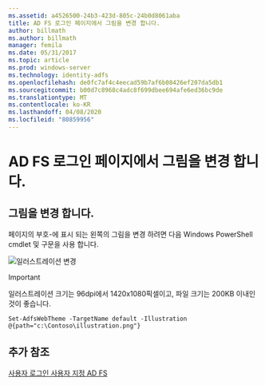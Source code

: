 ```yaml
---
ms.assetid: a4526500-24b3-423d-805c-24b0d8061aba
title: AD FS 로그인 페이지에서 그림을 변경 합니다.
author: billmath
ms.author: billmath
manager: femila
ms.date: 05/31/2017
ms.topic: article
ms.prod: windows-server
ms.technology: identity-adfs
ms.openlocfilehash: de0fc7af4c4eecad59b7af6b08426ef207da5db1
ms.sourcegitcommit: b00d7c8968c4adc8f699dbee694afe6ed36bc9de
ms.translationtype: MT
ms.contentlocale: ko-KR
ms.lasthandoff: 04/08/2020
ms.locfileid: "80859956"
---
```

# <a name="change-the-illustration-on-the-ad-fs-sign-in-page"></a>AD FS 로그인 페이지에서 그림을 변경 합니다.

## <a name="change-the-illustration"></a>그림을 변경 합니다.  


페이지의 부호\-에 표시 되는 왼쪽의 그림을 변경 하려면 다음 Windows PowerShell cmdlet 및 구문을 사용 합니다.  

![일러스트레이션 변경](media/AD-FS-user-sign-in-customization/ADFS_Blue_Custom2.png)
  
> [!IMPORTANT]  
> 일러스트레이션 크기는 96dpi에서 1420x1080픽셀이고, 파일 크기는 200KB 이내인 것이 좋습니다.  
  
 
    Set-AdfsWebTheme -TargetName default -Illustration @{path="c:\Contoso\illustration.png"}  

## <a name="additional-references"></a>추가 참조 
[사용자 로그인 사용자 지정 AD FS](AD-FS-user-sign-in-customization.md)  
  
  
